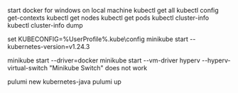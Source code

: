 start docker for windows on local machine
kubectl get all
kubectl config get-contexts
kubectl get nodes
kubectl get pods
kubectl cluster-info
kubectl cluster-info dump

set KUBECONFIG=%UserProfile%\.kube\config
minikube start --kubernetes-version=v1.24.3

minikube start --driver=docker
minikube start --vm-driver hyperv --hyperv-virtual-switch "Minikube Switch" does not work


pulumi new kubernetes-java
pulumi up

